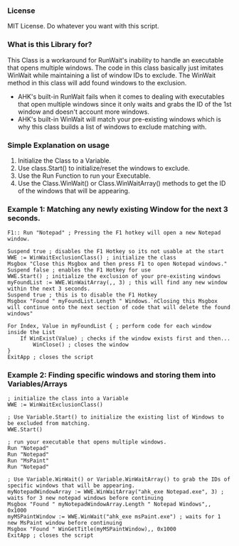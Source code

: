 ### License
MIT License. Do whatever you want with this script.

### What is this Library for?
This Class is a workaround for RunWait's inability to handle an executable that opens multiple windows. 
The code in this class basically just imitates WinWait while maintaining a list of window IDs to exclude. The WinWait method in this class will add found windows to the exclusion.  
* AHK's built-in RunWait fails when it comes to dealing with executables that open multiple windows since it only waits and grabs the ID of the 1st window and doesn't account more windows.  
* AHK's built-in WinWait will match your pre-existing windows which is why this class builds a list of windows to exclude matching with.

### Simple Explanation on usage
1. Initialize the Class to a Variable.
2. Use class.Start() to initialize/reset the windows to exclude.
3. Use the Run Function to run your Executable.
4. Use the Class.WinWait() or Class.WinWaitArray() methods to get the ID of the windows that will be appearing.

### Example 1: Matching any newly existing Window for the next 3 seconds.
```
F1:: Run "Notepad" ; Pressing the F1 hotkey will open a new Notepad window.

Suspend true ; disables the F1 Hotkey so its not usable at the start
WWE := WinWaitExclusionClass() ; initialize the class
Msgbox "Close this Msgbox and then press F1 to open Notepad windows."
Suspend false ; enables the F1 Hotkey for use
WWE.Start() ; initialize the exclusion of your pre-existing windows
myFoundList := WWE.WinWaitArray(,, 3) ; this will find any new window within the next 3 seconds.
Suspend true ; this is to disable the F1 Hotkey
Msgbox "Found " myFoundList.Length " Windows.`nClosing this Msgbox will continue onto the next section of code that will delete the found windows"

For Index, Value in myFoundList { ; perform code for each window inside the List
    If WinExist(Value) ; checks if the window exists first and then...
        WinClose() ; closes the window
}
ExitApp ; closes the script
```

### Example 2: Finding specific windows and storing them into Variables/Arrays
```
; initialize the class into a Variable
WWE := WinWaitExclusionClass()

; Use Variable.Start() to initialize the existing list of Windows to be excluded from matching.
WWE.Start()

; run your executable that opens multiple windows.
Run "Notepad"
Run "Notepad"
Run "MsPaint"
Run "Notepad"

; Use Variable.WinWait() or Variable.WinWaitArray() to grab the IDs of specific windows that will be appearing.
myNotepadWindowArray := WWE.WinWaitArray("ahk_exe Notepad.exe", 3) ; waits for 3 new notepad windows before continuing
Msgbox "Found " myNotepadWindowArray.Length " Notepad Windows",, 0x1000
myMSPaintWindow := WWE.WinWait("ahk_exe msPaint.exe") ; waits for 1 new MsPaint window before continuing
Msgbox "Found " WinGetTitle(myMSPaintWindow),, 0x1000
ExitApp ; closes the script
```
